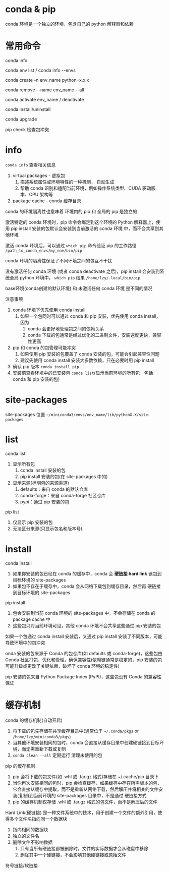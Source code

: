 # conda & pip

conda 环境是一个独立的环境，包含自己的 python 解释器和依赖


# 常用命令

conda info

conda env list / conda info --envs

conda create -n env_name python=x.x.x

conda remove --name env_name --all

conda activate env_name / deactivate

conda install/uninstall

conda upgrade



pip check  检查包冲突


# info

`conda info` 查看相关信息
1. virtual packages - 虚拟包
   1. 描述系统属性或环境特性的一种机制， 自动生成
   2. 帮助 conda 识别和适配当前环境，例如操作系统类型、CUDA 驱动版本、CPU 架构等
2. package cache - conda 缓存目录

conda 的环境隔离性也意味着 环境内的 pip 和 全局的 pip 是独立的

激活特定的 conda 环境时，pip 命令会绑定到这个环境的 Python 解释器上，使用 pip install 安装的包默认会安装到当前激活的 conda 环境 中，而不会共享到其他环境

激活 conda 环境后，可以通过 `which pip` 命令验证 pip 的工作路径 `/path_to_conda_envs/my_env/bin/pip`

conda 环境的隔离性保证了不同环境之间的包互不干扰

没有激活任何 conda 环境 (或者 conda deactivate 之后)，pip install 会安装到系统全局 python 环境中， `which pip` 结果 `/home/lzy/.local/bin/pip`

base环境(conda创建的默认环境) 和 未激活任何 conda 环境 是不同的情况


注意事项
1. conda 环境下优先使用 conda install
   1. 如果一个包同时可以通过 conda 和 pip 安装，优先使用 conda install，因为
      1. conda 会更好地管理包之间的依赖关系
      2. conda 下载的包通常是经过优化的二进制文件，安装速度更快，兼容性更高
2. pip 和 conda 的包管理可能冲突
   1. 如果使用 pip 安装的包覆盖了 conda 安装的包，可能会引起兼容性问题
   2. 建议先使用 conda install 安装大多数依赖，只在必要时用 pip install
3. 确认 pip 版本 `conda install pip`
4. 安装前查看环境中的已安装包 `conda list`(显示当前环境的所有包，包括 conda 和 pip 安装的包)


# site-packages

site-packages 位置 `~/miniconda3/envs/env_name/lib/pythonX.X/site-packages`



# list

conda list
1. 显示所有包
   1. conda install 安装的包
   2. pip install 安装的包(在 site-packages 中的)
2. 显示来源(标明包的来源渠道)
   1. defaults：来自 conda 的默认仓库
   2. conda-forge：来自 conda-forge 社区仓库
   3. pypi：通过 pip 安装的包

pip list
1. 仅显示 pip 安装的包
2. 无法区分来源(只显示包名和版本号)



# install

conda install
1. 如果你安装的包已经在 conda 的缓存中，conda 会 **硬链接 hard link** 该包到目标环境的 site-packages
2. 如果包不存在于缓存中，conda 会从网络下载包到缓存目录，然后再 硬链接 到目标环境的 site-packages

pip install
1. 包会安装到当前 conda 环境的 site-packages 中，不会存储在 conda 的 package cache 中
2. 这些包只对当前环境可见，其他 conda 环境不会共享这些通过 pip 安装的包

如果一个包通过 conda install 安装后，又通过 pip install 安装了不同版本，可能导致环境中的包冲突

onda 安装的包来源于 Conda 的包仓库(如 defaults 或 conda-forge)，这些包由 Conda 社区打包、优化和管理，确保兼容性(依赖链通常是稳定的，pip 安装的包可能升级或更改了关键依赖，破坏了 conda 环境的稳定性)

pip 安装的包来自 Python Package Index (PyPI)，这些包没有 Conda 的兼容性保证



# 缓存机制

conda 的缓存机制(自动开启)
1. 将下载的包先存储在共享缓存目录中(通常位于 `~/.conda/pkgs` or `/home/lzy/miniconda3/pkgs`)
2. 当其他环境安装相同的包时，conda 会直接从缓存目录中创建硬链接到目标环境，而无需重新下载或复制
3. `conda clean --all` 定期运行 清理未使用的包

pip 的缓存机制
1. pip 会将下载的包文件(如 .whl 或 .tar.gz 格式)存储在 ~/.cache/pip 目录下
2. 当你再次安装相同的包时，pip 会检查缓存，如果缓存中存在所需版本的包，它会直接从缓存中提取，而不是重新从网络下载，然后解压并将相关的文件安装(复制)到当前环境的 site-packages 目录中，不是通过 硬链接方式
3. pip 的缓存机制仅存储 .whl 或 .tar.gz 格式的包文件，而不是解压后的文件



Hard Link(硬链接) 是一种文件系统中的技术，用于创建一个文件的额外引用，使得多个文件名指向同一个数据块
1. 指向相同的数据块
2. 独立的文件名
3. 删除文件不影响数据
   1. 只有当所有硬链接都被删除时，文件的实际数据才会从磁盘中移除
   2. 删除其中一个硬链接，不会影响其他硬链接或原始文件

符号链接/软链接





